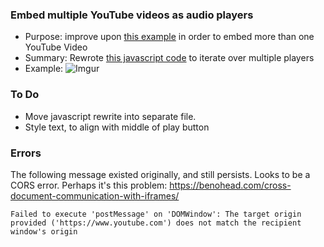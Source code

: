 ### Embed multiple YouTube videos as audio players

* Purpose: improve upon [this example](https://www.labnol.org/internet/youtube-audio-player/26740/) in order to embed more than one YouTube Video
* Summary: Rewrote [this javascript code](https://cdn.rawgit.com/labnol/files/master/yt.js) to iterate over multiple players
* Example: ![Imgur](https://i.imgur.com/vVQ6xNy.png)

### To Do

* Move javascript rewrite into separate file.
* Style text, to align with middle of play button

### Errors

The following message existed originally, and still persists. Looks to be a CORS error. Perhaps it's this problem: https://benohead.com/cross-document-communication-with-iframes/ 

```
Failed to execute 'postMessage' on 'DOMWindow': The target origin provided ('https://www.youtube.com') does not match the recipient window's origin
```
